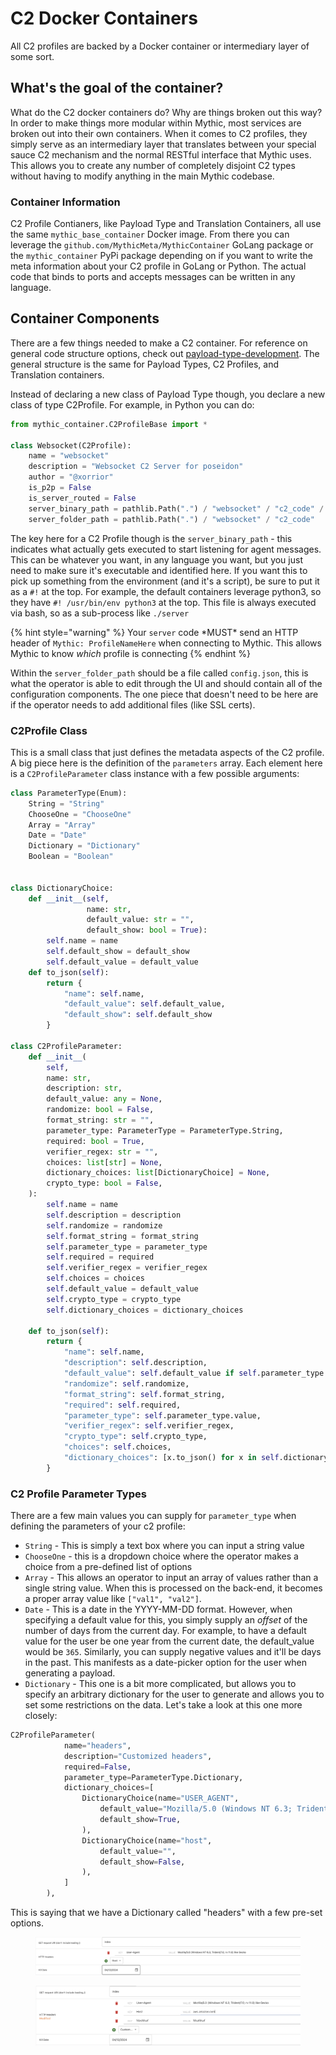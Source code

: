 # C2 Docker Containers

All C2 profiles are backed by a Docker container or intermediary layer of some sort.

## What's the goal of the container?

What do the C2 docker containers do? Why are things broken out this way? In order to make things more modular within Mythic, most services are broken out into their own containers. When it comes to C2 profiles, they simply serve as an intermediary layer that translates between your special sauce C2 mechanism and the normal RESTful interface that Mythic uses. This allows you to create any number of completely disjoint C2 types without having to modify anything in the main Mythic codebase.

### Container Information

C2 Profile Contianers, like Payload Type and Translation Containers, all use the same `mythic_base_container` Docker image. From there you can leverage the `github.com/MythicMeta/MythicContainer` GoLang package or the `mythic_container` PyPi package depending on if you want to write the meta information about your C2 profile in GoLang or Python. The actual code that binds to ports and accepts messages can be written in any language.

## Container Components

There are a few things needed to make a C2 container. For reference on general code structure options, check out [payload-type-development](../../../payload-type-development/ "mention"). The general structure is the same for Payload Types, C2 Profiles, and Translation containers.

Instead of declaring a new class of Payload Type though, you declare a new class of type C2Profile. For example, in Python you can do:

```python
from mythic_container.C2ProfileBase import *

class Websocket(C2Profile):
    name = "websocket"
    description = "Websocket C2 Server for poseidon"
    author = "@xorrior"
    is_p2p = False
    is_server_routed = False
    server_binary_path = pathlib.Path(".") / "websocket" / "c2_code" / "server"
    server_folder_path = pathlib.Path(".") / "websocket" / "c2_code"
```

The key here for a C2 Profile though is the `server_binary_path` - this indicates what actually gets executed to start listening for agent messages. This can be whatever you want, in any language you want, but you just need to make sure it's executable and identified here. If you want this to pick up something from the environment (and it's a script), be sure to put it as a `#!` at the top. For example, the default containers leverage python3, so they have `#! /usr/bin/env python3` at the top. This file is always executed via bash, so as a sub-process like `./server`

{% hint style="warning" %}
Your `server` code \*MUST\* send an HTTP header of `Mythic: ProfileNameHere` when connecting to Mythic. This allows Mythic to know _which_ profile is connecting
{% endhint %}

Within the `server_folder_path` should be a file called `config.json`, this is what the operator is able to edit through the UI and should contain all of the configuration components. The one piece that doesn't need to be here are if the operator needs to add additional files (like SSL certs).&#x20;

### C2Profile Class

This is a small class that just defines the metadata aspects of the C2 profile. A big piece here is the definition of the `parameters` array. Each element here is a `C2ProfileParameter` class instance with a few possible arguments:

```python
class ParameterType(Enum):
    String = "String"
    ChooseOne = "ChooseOne"
    Array = "Array"
    Date = "Date"
    Dictionary = "Dictionary"
    Boolean = "Boolean"


class DictionaryChoice:
    def __init__(self,
                 name: str,
                 default_value: str = "",
                 default_show: bool = True):
        self.name = name
        self.default_show = default_show
        self.default_value = default_value
    def to_json(self):
        return {
            "name": self.name,
            "default_value": self.default_value,
            "default_show": self.default_show
        }

class C2ProfileParameter:
    def __init__(
        self,
        name: str,
        description: str,
        default_value: any = None,
        randomize: bool = False,
        format_string: str = "",
        parameter_type: ParameterType = ParameterType.String,
        required: bool = True,
        verifier_regex: str = "",
        choices: list[str] = None,
        dictionary_choices: list[DictionaryChoice] = None,
        crypto_type: bool = False,
    ):
        self.name = name
        self.description = description
        self.randomize = randomize
        self.format_string = format_string
        self.parameter_type = parameter_type
        self.required = required
        self.verifier_regex = verifier_regex
        self.choices = choices
        self.default_value = default_value
        self.crypto_type = crypto_type
        self.dictionary_choices = dictionary_choices

    def to_json(self):
        return {
            "name": self.name,
            "description": self.description,
            "default_value": self.default_value if self.parameter_type not in [ParameterType.Array, ParameterType.Dictionary] else json.dumps(self.default_value),
            "randomize": self.randomize,
            "format_string": self.format_string,
            "required": self.required,
            "parameter_type": self.parameter_type.value,
            "verifier_regex": self.verifier_regex,
            "crypto_type": self.crypto_type,
            "choices": self.choices,
            "dictionary_choices": [x.to_json() for x in self.dictionary_choices] if self.dictionary_choices is not None else None
        }
```

### C2 Profile Parameter Types

There are a few main values you can supply for `parameter_type` when defining the parameters of your c2 profile:

* `String` - This is simply a text box where you can input a string value
* `ChooseOne` - this is a dropdown choice where the operator makes a choice from a pre-defined list of options
* `Array` - This allows an operator to input an array of values rather than a single string value. When this is processed on the back-end, it becomes a proper array value like `["val1", "val2"]`.
* `Date` - This is a date in the YYYY-MM-DD format. However, when specifying a default value for this, you simply supply an _offset_ of the number of days from the current day. For example, to have a default value for the user be one year from the current date, the default\_value would be `365`. Similarly, you can supply negative values and it'll be days in the past. This manifests as a date-picker option for the user when generating a payload.
* `Dictionary` - This one is a bit more complicated, but allows you to specify an arbitrary dictionary for the user to generate and allows you to set some restrictions on the data. Let's take a look at this one more closely:

```python
C2ProfileParameter(
            name="headers",
            description="Customized headers",
            required=False,
            parameter_type=ParameterType.Dictionary,
            dictionary_choices=[
                DictionaryChoice(name="USER_AGENT",
                    default_value="Mozilla/5.0 (Windows NT 6.3; Trident/7.0; rv:11.0) like Gecko",
                    default_show=True,
                ),
                DictionaryChoice(name="host",
                    default_value="",
                    default_show=False,
                ),
            ]
        ),
```

This is saying that we have a Dictionary called "headers" with a few pre-set options.

<figure><img src="../../../../.gitbook/assets/Screenshot 2023-04-14 at 4.52.12 PM.png" alt=""><figcaption></figcaption></figure>



<figure><img src="../../../../.gitbook/assets/Screenshot 2023-04-14 at 4.52.38 PM.png" alt=""><figcaption></figcaption></figure>

